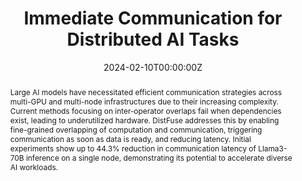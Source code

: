 ---
title: "Immediate Communication for Distributed AI Tasks"
authors:
  - Admin
  - Seongjong Bae
  - KyoungSoo Park
  - Marco Canini 
  - Changho Hwang
  - Peng Cheng

date: "2024-02-10T00:00:00Z"
doi: ""

# Schedule page publish date (NOT publication's date).
publishDate: "2024-02-10T00:00:00Z"

# Publication type.
# Legend: 0 = Uncategorized; 1 = Conference paper; 2 = Journal article;
# 3 = Preprint / Working Paper; 4 = Report; 5 = Book; 6 = Book section;
# 7 = Thesis; 8 = Patent
publication_types: ["1"]

# Publication name and optional abbreviated publication name.
publication: "SOSP Workshop on Hot Topics in System Infrastructure"
publication_short: "HotInfra'24"

abstract: Large AI models have necessitated efficient communication strategies across multi-GPU and multi-node infrastructures due to their increasing complexity. Current methods focusing on inter-operator overlaps fail when dependencies exist, leading to underutilized hardware. DistFuse addresses this by enabling fine-grained overlapping of computation and communication, triggering communication as soon as data is ready, and reducing latency. Initial experiments show up to 44.3% reduction in communication latency of Llama3-70B inference on a single node, demonstrating its potential to accelerate diverse AI workloads.

# Summary. An optional shortened abstract.
summary:

tags:
featured: false

# links:
# - name: ""
#   url: ""
url_pdf: '' 
url_code: ''
url_dataset: ''
url_poster: ''
url_project: ''
url_slides: ''
url_source: ''
url_video: ''

# Featured image
# To use, add an image named `featured.jpg/png` to your page's folder. 
image:
  caption: 
  focal_point: 
  preview_only: false

# Associated Projects (optional).
#   Associate this publication with one or more of your projects.
#   Simply enter your project's folder or file name without extension.
#   E.g. `internal-project` references `content/project/internal-project/index.md`.
#   Otherwise, set `projects: []`.
projects: []

# Slides (optional).
#   Associate this publication with Markdown slides.
#   Simply enter your slide deck's filename without extension.
#   E.g. `slides: "example"` references `content/slides/example/index.md`.
#   Otherwise, set `slides: ""`.
slides: ""
---